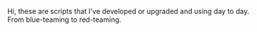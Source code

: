 Hi, these are scripts that I've developed or upgraded and using day to day.
From blue-teaming to red-teaming.
